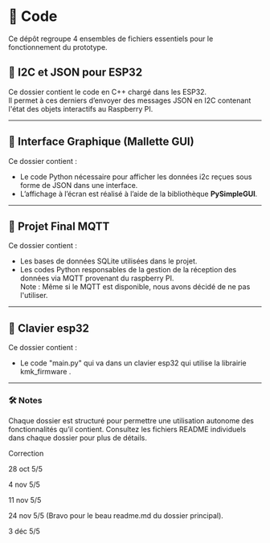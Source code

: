 # 📂 Code

Ce dépôt regroupe 4 ensembles de fichiers essentiels pour le fonctionnement du prototype. 

## 📂 I2C et JSON pour ESP32  
Ce dossier contient le code en C++ chargé dans les ESP32.  
Il permet à ces derniers d’envoyer des messages JSON en I2C contenant l'état des objets interactifs au Raspberry PI.  

---

## 📂 Interface Graphique (Mallette GUI)  
Ce dossier contient :
- Le code Python nécessaire pour afficher les données i2c reçues sous forme de JSON dans une interface.  
- L’affichage à l’écran est réalisé à l’aide de la bibliothèque **PySimpleGUI**. 

---

## 📂 Projet Final MQTT  
Ce dossier contient :  
- Les bases de données SQLite utilisées dans le projet.  
- Les codes Python responsables de la gestion de la réception des données via MQTT provenant du raspberry PI.  
Note : Même si le MQTT est disponible, nous avons décidé de ne pas l'utiliser.

---

## 📂 Clavier esp32
Ce dossier contient :  
- Le code "main.py" qui va dans un clavier esp32 qui utilise la librairie kmk_firmware .  

---

### 🛠️ Notes
Chaque dossier est structuré pour permettre une utilisation autonome des fonctionnalités qu’il contient. Consultez les fichiers README individuels dans chaque dossier pour plus de détails.

Correction

28 oct 5/5 


4 nov 5/5

11 nov 5/5 

24 nov 5/5 (Bravo pour le beau readme.md du dossier principal).

3 déc 5/5 
